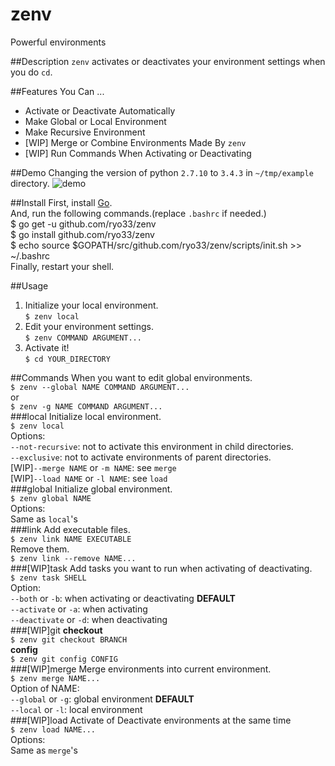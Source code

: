 zenv
====
Powerful environments

##Description
`zenv` activates or deactivates your environment settings when you do `cd`.

##Features
You Can ...
* Activate or Deactivate Automatically
* Make Global or Local Environment
* Make Recursive Environment
* [WIP] Merge or Combine Environments Made By `zenv`
* [WIP] Run Commands When Activating or Deactivating

##Demo
Changing the version of python `2.7.10` to `3.4.3` in `~/tmp/example` directory.
![demo](https://cloud.githubusercontent.com/assets/8780513/9543051/946a5990-4db0-11e5-9c29-bdf4cb82333e.png)

##Install
First, install [Go](https://golang.org/doc/install).  
And, run the following commands.(replace `.bashrc` if needed.)  
    $ go get -u github.com/ryo33/zenv  
    $ go install github.com/ryo33/zenv  
    $ echo source \$GOPATH/src/github.com/ryo33/zenv/scripts/init.sh >> ~/.bashrc  
Finally, restart your shell.

##Usage
1. Initialize your local environment.  
`$ zenv local`  
2. Edit your environment settings.  
`$ zenv COMMAND ARGUMENT...`
3. Activate it!  
`$ cd YOUR_DIRECTORY`  

##Commands
When you want to edit global environments.  
`$ zenv --global NAME COMMAND ARGUMENT...`  
or  
`$ zenv -g NAME COMMAND ARGUMENT...`  
###local
Initialize local environment.  
`$ zenv local`  
Options:  
`--not-recursive`: not to activate this environment in child directories.  
`--exclusive`: not to activate environments of parent directories.  
[WIP]`--merge NAME` or `-m NAME`: see `merge`  
[WIP]`--load NAME` or `-l NAME`: see `load`  
###global
Initialize global environment.  
`$ zenv global NAME`  
Options:  
Same as `local`'s  
###link
Add executable files.  
`$ zenv link NAME EXECUTABLE`  
Remove them.  
`$ zenv link --remove NAME...`  
###[WIP]task
Add tasks you want to run when activating of deactivating.  
`$ zenv task SHELL`  
Option:  
`--both` or `-b`: when activating or deactivating **DEFAULT**  
`--activate` or `-a`: when activating  
`--deactivate` or `-d`: when deactivating  
###[WIP]git
**checkout**  
`$ zenv git checkout BRANCH`  
**config**  
`$ zenv git config CONFIG`  
###[WIP]merge
Merge environments into current environment.  
`$ zenv merge NAME...`  
Option of NAME:  
`--global` or `-g`: global environment **DEFAULT**  
`--local` or `-l`: local environment  
###[WIP]load
Activate of Deactivate environments at the same time  
`$ zenv load NAME...`  
Options:  
Same as `merge`'s  
